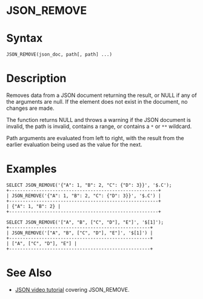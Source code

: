 # JSON_REMOVE

#

# Syntax

```
JSON_REMOVE(json_doc, path[, path] ...)
```

#

# Description

Removes data from a JSON document returning the result, or NULL if any of the arguments are null. If the element does not exist in the document, no changes are made.

The function returns NULL and throws a warning if the JSON document is invalid, the path is invalid, contains a range, or contains a `*` or `**` wildcard.

Path arguments are evaluated from left to right, with the result from the earlier evaluation being used as the value for the next.

#

# Examples

```
SELECT JSON_REMOVE('{"A": 1, "B": 2, "C": {"D": 3}}', '$.C');
+-------------------------------------------------------+
| JSON_REMOVE('{"A": 1, "B": 2, "C": {"D": 3}}', '$.C') |
+-------------------------------------------------------+
| {"A": 1, "B": 2} |
+-------------------------------------------------------+

SELECT JSON_REMOVE('["A", "B", ["C", "D"], "E"]', '$[1]');
+----------------------------------------------------+
| JSON_REMOVE('["A", "B", ["C", "D"], "E"]', '$[1]') |
+----------------------------------------------------+
| ["A", ["C", "D"], "E"] |
+----------------------------------------------------+
```

#

# See Also

* [JSON video tutorial](https://www.youtube.com/watch?v=sLE7jPETp8g) covering JSON_REMOVE.